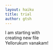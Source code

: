 ```yaml
---
layout: haiku
title: trial
author: gtsh
---
```

I am starting with <br>
creating new file <br>
Yellorukum vanakam!<br>